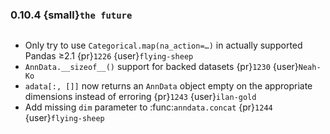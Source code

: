 ### 0.10.4 {small}`the future`

```{rubric} Bugfix
```
* Only try to use `Categorical.map(na_action=…)` in actually supported Pandas ≥2.1 {pr}`1226` {user}`flying-sheep`
* `AnnData.__sizeof__()` support for backed datasets {pr}`1230` {user}`Neah-Ko`
* `adata[:, []]` now returns an `AnnData` object empty on the appropriate dimensions instead of erroring {pr}`1243` {user}`ilan-gold`
* Add missing `dim` parameter to :func:`anndata.concat` {pr}`1244` {user}`flying-sheep`

```{rubric} Documentation
```

```{rubric} Performance
```
